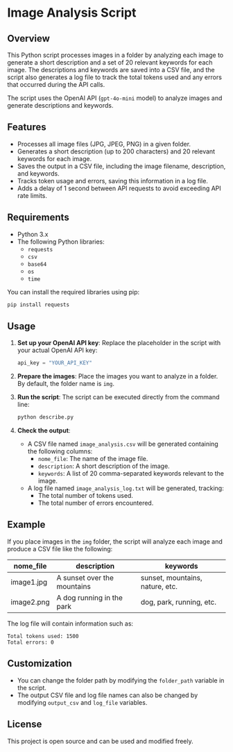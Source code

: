 
# Image Analysis Script

## Overview

This Python script processes images in a folder by analyzing each image to generate a short description and a set of 20 relevant keywords for each image. The descriptions and keywords are saved into a CSV file, and the script also generates a log file to track the total tokens used and any errors that occurred during the API calls.

The script uses the OpenAI API (`gpt-4o-mini` model) to analyze images and generate descriptions and keywords.

## Features

- Processes all image files (JPG, JPEG, PNG) in a given folder.
- Generates a short description (up to 200 characters) and 20 relevant keywords for each image.
- Saves the output in a CSV file, including the image filename, description, and keywords.
- Tracks token usage and errors, saving this information in a log file.
- Adds a delay of 1 second between API requests to avoid exceeding API rate limits.

## Requirements

- Python 3.x
- The following Python libraries:
  - `requests`
  - `csv`
  - `base64`
  - `os`
  - `time`

You can install the required libraries using pip:

```bash
pip install requests
```

## Usage

1. **Set up your OpenAI API key**:
   Replace the placeholder in the script with your actual OpenAI API key:

   ```python
   api_key = "YOUR_API_KEY"
   ```

2. **Prepare the images**:
   Place the images you want to analyze in a folder. By default, the folder name is `img`.

3. **Run the script**:
   The script can be executed directly from the command line:

   ```bash
   python describe.py
   ```

4. **Check the output**:
   - A CSV file named `image_analysis.csv` will be generated containing the following columns:
     - `nome_file`: The name of the image file.
     - `description`: A short description of the image.
     - `keywords`: A list of 20 comma-separated keywords relevant to the image.
   - A log file named `image_analysis_log.txt` will be generated, tracking:
     - The total number of tokens used.
     - The total number of errors encountered.

## Example

If you place images in the `img` folder, the script will analyze each image and produce a CSV file like the following:

| nome_file  | description                             | keywords                             |
|------------|-----------------------------------------|--------------------------------------|
| image1.jpg | A sunset over the mountains              | sunset, mountains, nature, etc.      |
| image2.png | A dog running in the park                | dog, park, running, etc.             |

The log file will contain information such as:

```
Total tokens used: 1500
Total errors: 0
```

## Customization

- You can change the folder path by modifying the `folder_path` variable in the script.
- The output CSV file and log file names can also be changed by modifying `output_csv` and `log_file` variables.

## License

This project is open source and can be used and modified freely.
